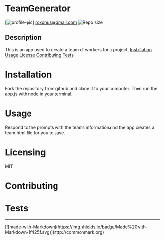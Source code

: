 
# TeamGenerator
[![profile-pic](https://avatars0.githubusercontent.com/u/61368822?s=460&u=cd43ca200fc190a5537311f087d9c33406603ac1&v=4)]
roxonus@gmail.com
![Repo size](https://img.shields.io/github/repo-size/roxonus/TeamGenerator)
## Description
This is an app used to create a team of workers for a project. 
[Installation](#installation)
[Usage](#usage)
[License](#licensing)
[Contributing](#contributing)
[Tests](#tests)
# Installation
 Fork the repository from github and clone it to your computer. Then run the app.js with node in your terminal.
# Usage
Respond to the prompts with the teams informationa nd the app creates a team.html file for you to save.
# Licensing
MIT
# Contributing

# Tests

<hr>
[![made-with-Markdown](https://img.shields.io/badge/Made%20with-Markdown-1f425f.svg)](http://commonmark.org)
